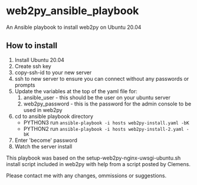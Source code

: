 # web2py_ansible_playbook
An Ansible playbook to install web2py on Ubuntu 20.04

## How to install
 1. Install Ubuntu 20.04
 1. Create ssh key
 1. copy-ssh-id to your new server
 1. ssh to new server to ensure you can connect without any passwords or prompts
 1. Update the variables at the top of the yaml file for:
    1. ansible_user - this should be the user on your ubuntu server
    1. web2py_password - this is the password for the admin console to be used in web2py
 1. cd to ansible playbook directory
    * PYTHON3 run `ansible-playbook -i hosts web2py-install.yaml -bK`
    * PYTHON2 run `ansible-playbook -i hosts web2py-install-2.yaml -bK`
 1. Enter 'become' password
 1. Watch the server install

This playbook was based on the setup-web2py-nginx-uwsgi-ubuntu.sh install script included in web2py with help from a script posted by Clemens.

Please contact me with any changes, ommissions or suggestions.
